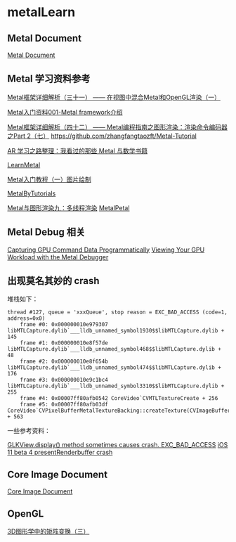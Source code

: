# metalLearn

## Metal Document
[Metal Document](https://developer.apple.com/documentation/metal?language=objc)

## Metal 学习资料参考

[Metal框架详细解析（三十一） —— 在视图中混合Metal和OpenGL渲染（一）](https://www.jianshu.com/p/3288a18173ed)

[Metal入门资料001-Metal framework介绍](https://www.jianshu.com/p/2517ad248935)

[Metal框架详细解析（四十二） —— Metal编程指南之图形渲染：渲染命令编码器之Part 2（七）](https://www.jianshu.com/p/72447db4bff8)
https://github.com/zhangfangtaozft/Metal-Tutorial

[AR 学习之路整理：我看过的那些 Metal 与数学书籍](https://juejin.cn/post/7030422353788010504)


[LearnMetal](https://github.com/xiaerfei/LearnMetal)

[Metal入门教程（一）图片绘制](https://www.jianshu.com/p/cddf73c6c05e)

[MetalByTutorials](https://github.com/dreamerwings/MetalByTutorials)


[Metal与图形渲染九：多线程渲染](https://www.jianshu.com/p/febb517de283)
[MetalPetal](https://github.com/MetalPetal/MetalPetal)

## Metal Debug 相关

[Capturing GPU Command Data Programmatically](https://developer.apple.com/documentation/metal/debugging_tools/capturing_gpu_command_data_programmatically?language=objc)
[Viewing Your GPU Workload with the Metal Debugger](https://developer.apple.com/documentation/metal/debugging_tools/viewing_your_gpu_workload_with_the_metal_debugger?language=objc)

## 出现莫名其妙的 crash
堆栈如下：

```
thread #127, queue = 'xxxQueue', stop reason = EXC_BAD_ACCESS (code=1, address=0x0)
    frame #0: 0x000000010e979307 libMTLCapture.dylib`___lldb_unnamed_symbol1930$$libMTLCapture.dylib + 145
    frame #1: 0x000000010e8f57de libMTLCapture.dylib`___lldb_unnamed_symbol468$$libMTLCapture.dylib + 48
    frame #2: 0x000000010e8f654b libMTLCapture.dylib`___lldb_unnamed_symbol474$$libMTLCapture.dylib + 176
    frame #3: 0x000000010e9c1bc4 libMTLCapture.dylib`___lldb_unnamed_symbol3310$$libMTLCapture.dylib + 255
    frame #4: 0x00007ff80afb0542 CoreVideo`CVMTLTextureCreate + 256
    frame #5: 0x00007ff80afb03df CoreVideo`CVPixelBufferMetalTextureBacking::createTexture(CVImageBuffer*) + 563
```

一些参考资料：

[GLKView.display() method sometimes causes crash. EXC_BAD_ACCESS](https://stackoverflow.com/questions/46722455/glkview-display-method-sometimes-causes-crash-exc-bad-access?rq=1)
[iOS 11 beta 4 presentRenderbuffer crash](https://stackoverflow.com/questions/45319215/ios-11-beta-4-presentrenderbuffer-crash/45375569#45375569)

## Core Image Document

[Core Image Document](https://developer.apple.com/documentation/coreimage?language=objc)


## OpenGL
[3D图形学中的矩阵变换（三）](https://pengfeixc.com/blog/60baf9aae97367196dce3ef6)


